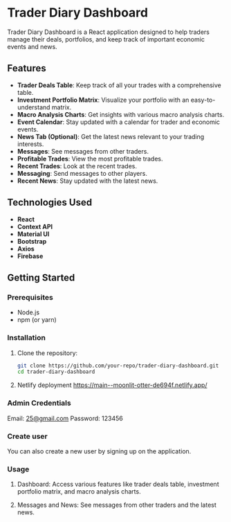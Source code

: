 # Trader Diary Dashboard

Trader Diary Dashboard is a React application designed to help traders manage their deals, portfolios, and keep track of important economic events and news.

## Features

- **Trader Deals Table**: Keep track of all your trades with a comprehensive table.
- **Investment Portfolio Matrix**: Visualize your portfolio with an easy-to-understand matrix.
- **Macro Analysis Charts**: Get insights with various macro analysis charts.
- **Event Calendar**: Stay updated with a calendar for trader and economic events.
- **News Tab (Optional)**: Get the latest news relevant to your trading interests.
- **Messages**: See messages from other traders.
- **Profitable Trades**: View the most profitable trades.
- **Recent Trades**: Look at the recent trades.
- **Messaging**: Send messages to other players.
- **Recent News**: Stay updated with the latest news.

## Technologies Used

- **React**
- **Context API**
- **Material UI**
- **Bootstrap**
- **Axios**
- **Firebase**

## Getting Started

### Prerequisites

- Node.js
- npm (or yarn)

### Installation

1. Clone the repository:
   ```bash
   git clone https://github.com/your-repo/trader-diary-dashboard.git
   cd trader-diary-dashboard
   ```
2. Netlify deployment https://main--moonlit-otter-de694f.netlify.app/

### Admin Credentials

Email: 25@gmail.com
Password: 123456

### Create user

You can also create a new user by signing up on the application.

### Usage

1. Dashboard: Access various features like trader deals table, investment portfolio matrix, and macro analysis charts.

2. Messages and News: See messages from other traders and the latest news.
